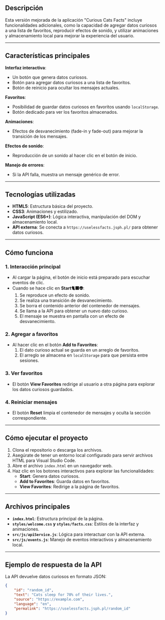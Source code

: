 ## Descripción
Esta versión mejorada de la aplicación "Curious Cats Facts" incluye funcionalidades adicionales, como la capacidad de agregar datos curiosos a una lista de favoritos, reproducir efectos de sonido, y utilizar animaciones y almacenamiento local para mejorar la experiencia del usuario.

---

## Características principales
 **Interfaz interactiva**:
   - Un botón que genera datos curiosos.
   - Botón para agregar datos curiosos a una lista de favoritos.
   - Botón de reinicio para ocultar los mensajes actuales.

 **Favoritos**:
   - Posibilidad de guardar datos curiosos en favoritos usando `localStorage`.
   - Botón dedicado para ver los favoritos almacenados.

 **Animaciones**:
   - Efectos de desvanecimiento (fade-in y fade-out) para mejorar la transición de los mensajes.

 **Efectos de sonido**:
   - Reproducción de un sonido al hacer clic en el botón de inicio.

 **Manejo de errores**:
   - Si la API falla, muestra un mensaje genérico de error.

---

## Tecnologías utilizadas

- **HTML5**: Estructura básica del proyecto.
- **CSS3**: Animaciones y estilizado.
- **JavaScript (ES6+)**: Lógica interactiva, manipulación del DOM y almacenamiento local.
- **API externa**: Se conecta a `https://uselessfacts.jsph.pl/` para obtener datos curiosos.

---

## Cómo funciona

### 1. Interacción principal
- Al cargar la página, el botón de inicio está preparado para escuchar eventos de clic.
- Cuando se hace clic en **Start🐈‍⬛👽**:
  1. Se reproduce un efecto de sonido.
  2. Se realiza una transición de desvanecimiento.
  3. Se borra el contenido anterior del contenedor de mensajes.
  4. Se llama a la API para obtener un nuevo dato curioso.
  5. El mensaje se muestra en pantalla con un efecto de desvanecimiento.

### 2. Agregar a favoritos
- Al hacer clic en el botón **Add to Favorites**:
  1. El dato curioso actual se guarda en un arreglo de favoritos.
  2. El arreglo se almacena en `localStorage` para que persista entre sesiones.

### 3. Ver favoritos
- El botón **View Favorites** redirige al usuario a otra página para explorar los datos curiosos guardados.

### 4. Reiniciar mensajes
- El botón **Reset** limpia el contenedor de mensajes y oculta la sección correspondiente.

---

## Cómo ejecutar el proyecto

1. Clona el repositorio o descarga los archivos.
2. Asegúrate de tener un entorno local configurado para servir archivos HTML para Visual Studio Code.
3. Abre el archivo `index.html` en un navegador web.
4. Haz clic en los botones interactivos para explorar las funcionalidades:
   - **Start**: Genera datos curiosos.
   - **Add to Favorites**: Guarda datos en favoritos.
   - **View Favorites**: Redirige a la página de favoritos.

---

## Archivos principales

- **`index.html`**: Estructura principal de la página.
- **`styles/welcome.css` y `styles/facts.css`**: Estilos de la interfaz y animaciones.
- **`src/js/apiService.js`**: Lógica para interactuar con la API externa.
- **`src/js/events.js`**: Manejo de eventos interactivos y almacenamiento local.

---

## Ejemplo de respuesta de la API
La API devuelve datos curiosos en formato JSON:
```json
{
    "id": "random_id",
    "text": "Cats sleep for 70% of their lives.",
    "source": "https://example.com",
    "language": "en",
    "permalink": "https://uselessfacts.jsph.pl/random_id"
}


